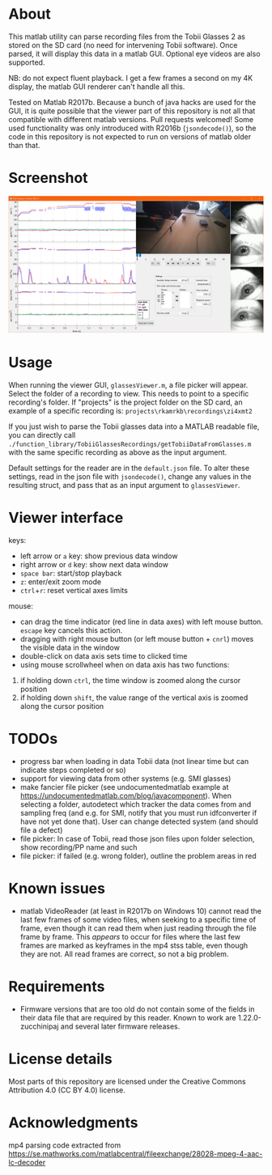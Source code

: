 # About
This matlab utility can parse recording files from the Tobii Glasses 2
as stored on the SD card (no need for intervening Tobii software). Once
parsed, it will display this data in a matlab GUI. Optional eye videos
are also supported.

NB: do not expect fluent playback. I get a few frames a second on my 4K
display, the matlab GUI renderer can't handle all this.

Tested on Matlab R2017b. Because a bunch of java hacks are used for the
GUI, it is quite possible that the viewer part of this repository is not
all that compatible with different matlab versions. Pull requests
welcomed! Some used functionality was only introduced with R2016b
(`jsondecode()`), so the code in this repository is not expected to run
on versions of matlab older than that.

# Screenshot
![Glasses viewer screenshot](/screenshot.jpg?raw=true)

# Usage
When running the viewer GUI, `glassesViewer.m`, a file picker will
appear. Select the folder of a recording to view. This needs to point to
a specific recording's folder. If "projects" is the project folder on
the SD card, an example of a specific recording is:
    `projects\rkamrkb\recordings\zi4xmt2`

If you just wish to parse the Tobii glasses data into a MATLAB readable
file, you can directly call
`./function_library/TobiiGlassesRecordings/getTobiiDataFromGlasses.m`
with the same specific recording as above as the input argument.

Default settings for the reader are in the `default.json` file. To alter
these settings, read in the json file with `jsondecode()`, change any
values in the resulting struct, and pass that as an input argument to
`glassesViewer`.

# Viewer interface
keys:
- left arrow or `a` key: show previous data window
- right arrow or `d` key: show next data window
- `space bar`: start/stop playback
- `z`: enter/exit zoom mode
- `ctrl`+`r`: reset vertical axes limits

mouse:
- can drag the time indicator (red line in data axes) with left mouse
  button. `escape` key cancels this action.
- dragging with right mouse button (or left mouse button + `cnrl`) moves
  the visible data in the window
- double-click on data axis sets time to clicked time
- using mouse scrollwheel when on data axis has two functions:
1. if holding down `ctrl`, the time window is zoomed along the cursor
position
2. if holding down `shift`, the value range of the vertical axis is
zoomed along the cursor position

# TODOs
- progress bar when loading in data Tobii data (not linear time but can indicate steps completed or so)
- support for viewing data from other systems (e.g. SMI glasses)
- make fancier file picker (see undocumentedmatlab example at
  https://undocumentedmatlab.com/blog/javacomponent). When
  selecting a folder, autodetect which tracker the data comes from and
  sampling freq (and e.g. for SMI, notify that you must run idfconverter
  if have not yet done that). User can change detected system (and
  should file a defect)
- file picker: In case of Tobii, read those json files upon folder
  selection, show recording/PP name and such
- file picker: if failed (e.g. wrong folder), outline the problem areas
  in red

# Known issues
- matlab VideoReader (at least in R2017b on Windows 10) cannot read the
  last few frames of some video files, when seeking to a specific time
  of frame, even though it can read them when just reading through the
  file frame by frame. This *appears* to occur for files where the last
  few frames are marked as keyframes in the mp4 stss table, even though
  they are not. All read frames are correct, so not a big problem.

# Requirements
- Firmware versions that are too old do not contain some of the fields
  in their data file that are required by this reader. Known to work are
  1.22.0-zucchinipaj and several later firmware releases.

# License details
Most parts of this repository are licensed under the Creative Commons
Attribution 4.0 (CC BY 4.0) license.

# Acknowledgments
mp4 parsing code extracted from https://se.mathworks.com/matlabcentral/fileexchange/28028-mpeg-4-aac-lc-decoder
